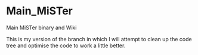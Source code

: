 # Main_MiSTer
Main MiSTer binary and Wiki

This is my version of the branch in which I will attempt to clean up the code tree and optimise the code to work a little better.
